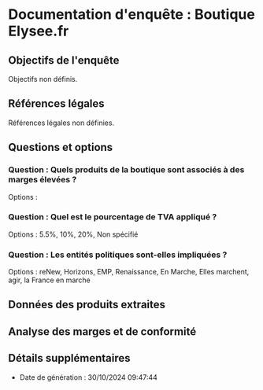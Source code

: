 
# Documentation d'enquête : Boutique Elysee.fr

## Objectifs de l'enquête
Objectifs non définis.

## Références légales
Références légales non définies.

## Questions et options
### Question : Quels produits de la boutique sont associés à des marges élevées ?
Options : 

### Question : Quel est le pourcentage de TVA appliqué ?
Options : 5.5%, 10%, 20%, Non spécifié

### Question : Les entités politiques sont-elles impliquées ?
Options : reNew, Horizons, EMP, Renaissance, En Marche, Elles marchent, agir, la France en marche


## Données des produits extraites


## Analyse des marges et de conformité


## Détails supplémentaires
- Date de génération : 30/10/2024 09:47:44
